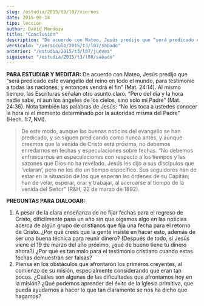 ```yaml
---
slug: /estudia/2015/t3/l07/viernes
date: 2015-08-14
tipo: leccion
author: David Mendoza
title: "Conclusión"
description: "De acuerdo con Mateo, Jesús predijo que “será predicado este evangelio del reino en todo el mundo, para testimonio a todas las naciones; y entonces vendrá el fin” (Mat. 24:14). Al mismo tiempo, las Escrituras señalan otro asunto claro: “Pero del día y la hora nadie sabe, ni aun los ángeles de los cielos, sino solo mi Padre”"
versiculo: "/versiculo/2015/t3/l07/sabado"
anterior: "/estudia/2015/t3/l07/jueves"
siguiente: "/estudia/2015/t3/l08/sabado"
---
```


**PARA ESTUDIAR Y MEDITAR:** De acuerdo con Mateo, Jesús predijo que “será predicado este evangelio del reino en todo el mundo, para testimonio a todas las naciones; y entonces vendrá el fin” (Mat. 24:14). Al mismo tiempo, las Escrituras señalan otro asunto claro: “Pero del día y la hora nadie sabe, ni aun los ángeles de los cielos, sino solo mi Padre” (Mat. 24:36). Nota también las palabras de Jesús: “No les toca a ustedes conocer la hora ni el momento determinado por la autoridad misma del Padre” (Hech. 1:7, NVI).

> De este modo, aunque las buenas noticias del evangelio se han predicado, y se siguen predicando como nunca antes, y aunque creemos que la venida de Cristo está próxima, no debemos enredarnos en fechas y especulaciones sobre fechas. “No debemos enfrascarnos en especulaciones con respecto a los tiempos y las sazones que Dios no ha revelado. Jesús les dijo a sus discípulos que ‘velaran’, pero no les dio un tiempo específico. Sus seguidores han de estar en la situación de los que esperan las órdenes de su Capitán; han de velar, esperar, orar y trabajar, al acercarse al tiempo de la venida del Señor” (R&H, 22 de marzo de 1892).

 **PREGUNTAS PARA DIALOGAR:**

1. A pesar de la clara enseñanza de no fijar fechas para el regreso de Cristo, difícilmente pasa un año sin que oigamos algo en las noticias acerca de algún grupo de cristianos que fija una fecha para el retorno de Cristo. ¿Por qué crees que la gente insiste en hacer esto, además de ser una buena técnica para reunir dinero? (Después de todo, si Jesús viene el 19 de marzo del año próximo, ¿qué de bueno tiene tu dinero ahora?) ¿Por qué es tan malo para el testimonio cristiano cuando estas fechas demuestran ser falsas?
2. Piensa en los obstáculos que afrontaron los primeros creyentes, al comienzo de su misión, especialmente considerando que eran tan pocos. ¿Cuáles son algunas de las dificultades que afrontamos hoy en la misión? ¿Qué podemos aprender del éxito de la iglesia primitiva, que pueda ayudarnos a hacer lo que tan claramente se nos ha dicho que hagamos?
